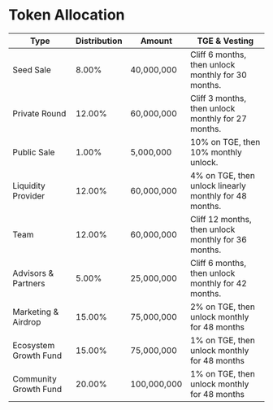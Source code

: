 # Token Allocation



| Type                  | Distribution | Amount      | TGE & Vesting                                          |
| --------------------- | ------------ | ----------- | ------------------------------------------------------ |
| Seed Sale             | 8.00%        | 40,000,000  | Cliff 6 months, then unlock monthly for 30 months.     |
| Private Round         | 12.00%       | 60,000,000  | Cliff 3 months, then unlock monthly for 27 months.     |
| Public Sale           | 1.00%        | 5,000,000   | 10% on TGE, then 10% monthly unlock.                   |
| Liquidity Provider    | 12.00%       | 60,000,000  | 4% on TGE, then unlock linearly monthly for 48 months. |
| Team                  | 12.00%       | 60,000,000  | Cliff 12 months, then unlock monthly for 36 months.    |
| Advisors & Partners   | 5.00%        | 25,000,000  | Cliff 6 months, then unlock monthly for 42 months.     |
| Marketing & Airdrop   | 15.00%       | 75,000,000  | 2% on TGE, then unlock monthly for 48 months           |
| Ecosystem Growth Fund | 15.00%       | 75,000,000  | 1% on TGE, then unlock monthly for 48 months           |
| Community Growth Fund | 20.00%       | 100,000,000 | 1% on TGE, then unlock monthly for 48 months           |
